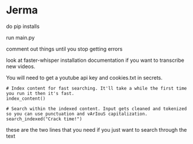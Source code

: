 # Jerma
do pip installs

run main.py

comment out things until you stop getting errors


look at faster-whisper installation documentation if you want to transcribe new videos.

You will need to get a youtube api key and cookies.txt in secrets.

    # Index content for fast searching. It'll take a while the first time you run it then it's fast.
    index_content()

    # Search within the indexed content. Input gets cleaned and tokenized so you can use punctuation and vArIouS capitalization.
    search_indexed("Crack time!")

these are the two lines that you need if you just want to search through the text
